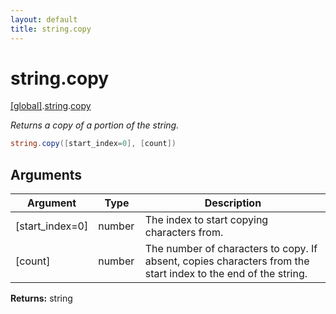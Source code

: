 ```yaml
---
layout: default
title: string.copy
---
```


# string.copy

[\[global\]]({{site.baseurl}}/docs/).[string]({{site.baseurl}}/docs/string/).[copy]({{site.baseurl}}/docs/string/copy/)

_Returns a copy of a portion of the string._

```cs
string.copy([start_index=0], [count])
```

## Arguments

<table>
  <col width="15%">
  <col width="15%">
  <thead>
    <tr>
      <th>Argument</th>
      <th>Type</th>
      <th>Description</th>
    </tr>
  </thead>
  <tbody>
    <tr>
      <td>[start_index=0]</td>
      <td>number</td>
      <td>The index to start copying characters from.</td>
    </tr>
    <tr>
      <td>[count]</td>
      <td>number</td>
      <td>The number of characters to copy. If absent, copies characters from the start index to the end of the string.</td>
    </tr>
  </tbody>
</table>

**Returns:** string
